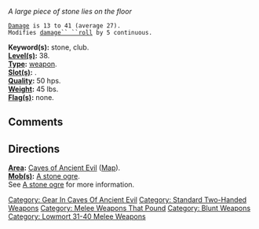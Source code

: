 *A large piece of stone lies on the floor*

[`Damage`](Melee_Weapon_Values "wikilink")` is 13 to 41 (average 27).`  
`Modifies `[`damage`` ``roll`](Damage_Roll "wikilink")` by 5 continuous.`

**Keyword(s):** stone, club.  
**[Level(s)](Object_Level "wikilink"):** 38.  
**[Type](:Category:_Object_Types "wikilink"):**
[weapon](:Category:_Melee_Weapons "wikilink").  
**[Slot(s)](Object_Slots "wikilink"):** <wielded>.  
**[Quality](Object_Quality "wikilink"):** 50 hps.  
**[Weight](Object_Weight "wikilink"):** 45 lbs.  
**[Flag(s)](:Category:_Object_Flags "wikilink"):** none.  

## Comments

## Directions

**[Area](:Category:_Areas "wikilink"):** [Caves of Ancient
Evil](:Category:_Caves_Of_Ancient_Evil "wikilink")
([Map](Caves_Of_Ancient_Evil_Map "wikilink")).  
**[Mob(s)](:Category:_Mobs "wikilink"):** [A stone
ogre](Stone_Ogre "wikilink").  
See [A stone ogre](Stone_Ogre "wikilink") for more information.  

[Category: Gear In Caves Of Ancient
Evil](Category:_Gear_In_Caves_Of_Ancient_Evil "wikilink") [Category:
Standard Two-Handed
Weapons](Category:_Standard_Two-Handed_Weapons "wikilink") [Category:
Melee Weapons That Pound](Category:_Melee_Weapons_That_Pound "wikilink")
[Category: Blunt Weapons](Category:_Blunt_Weapons "wikilink") [Category:
Lowmort 31-40 Melee
Weapons](Category:_Lowmort_31-40_Melee_Weapons "wikilink")
